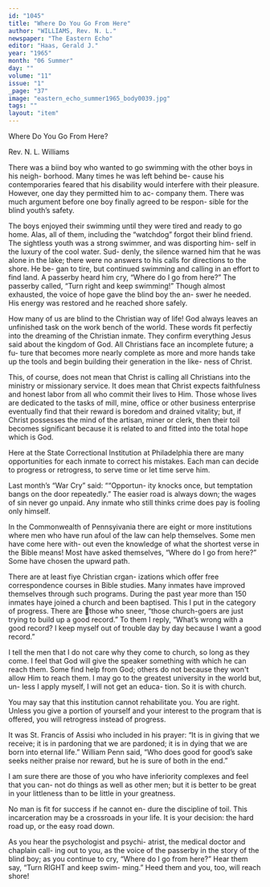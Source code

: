 ```yaml
---
id: "1045"
title: "Where Do You Go From Here"
author: "WILLIAMS, Rev. N. L."
newspaper: "The Eastern Echo"
editor: "Haas, Gerald J."
year: "1965"
month: "06 Summer"
day: ""
volume: "11"
issue: "1"
_page: "37"
image: "eastern_echo_summer1965_body0039.jpg"
tags: ""
layout: "item"
---
```

Where Do You
Go From Here?

Rev. N. L. Williams

There was a biind boy who wanted to go
swimming with the other boys in his neigh-
borhood. Many times he was left behind be-
cause his contemporaries feared that his
disability would interfere with their pleasure.
However, one day they permitted him to ac-
company them. There was much argument
before one boy finally agreed to be respon-
sible for the blind youth’s safety.

The boys enjoyed their swimming until
they were tired and ready to go home. Alas,
all of them, including the “watchdog” forgot
their blind friend. The sightless youth was
a strong swimmer, and was disporting him-
self in the luxury of the cool water. Sud-
denly, the silence warned him that he was
alone in the lake; there were no answers to
his calls for directions to the shore. He be-
gan to tire, but continued swimming and
calling in an effort to find land. A passerby
heard him cry, “Where do I go from here?”
The passerby called, “Turn right and keep
swimming!” Though almost exhausted, the
voice of hope gave the blind boy the an-
swer he needed. His energy was restored
and he reached shore safely.

How many of us are blind to the Christian
way of life! God always leaves an unfinished
task on the work bench of the world. These
words fit perfectiy into the dreaming of the
Christian inmate. They confirm everything
Jesus said about the kingdom of God. All
Christians face an incomplete future; a fu-
ture that becomes more nearly complete as
more and more hands take up the tools and
begin building their generation in the like-
ness of Christ.

This, of course, does not mean that Christ
is calling all Christians into the ministry or
missionary service. It does mean that Christ
expects faithfulness and honest labor from
all who commit their lives to Him. Those
whose lives are dedicated to the tasks of
mill, mine, office or other business enterprise
eventually find that their reward is boredom
and drained vitality; but, if Christ possesses
the mind of the artisan, miner or clerk, then
their toil becomes significant because it is
related to and fitted into the total hope
which is God.

Here at the State Correctional Institution
at Philadelphia there are many opportunities
for each inmate to correct his mistakes. Each
man can decide to progress or retrogress, to
serve time or let time serve him.

Last month’s “War Cry” said: ““Opportun-
ity knocks once, but temptation bangs on the
door repeatedly.” The easier road is always
down; the wages of sin never go unpaid. Any
inmate who still thinks crime does pay is
fooling only himself.

In the Commonwealth of Pennsyivania
there are eight or more institutions where
men who have run afoul of the law can help
themselves. Some men have come here with-
out even the knowledge of what the shortest
verse in the Bible means! Most have asked
themselves, “Where do I go from here?”
Some have chosen the upward path.

There are at least fiye Christian crgan-
izations which offer free correspondence
courses in Bible studies. Many inmates have
improved themselves through such programs.
During the past year more than 150 inmates
haye joined a church and been baptised. This
I put in the category of progress. There are
those who sneer, “those church-goers are
just trying to build up a good record.” To
them I reply, “What’s wrong with a good
record? I keep myself out of trouble day by
day because I want a good record.”

I tell the men that I do not care why they
come to church, so long as they come. I feel
that God will give the speaker something
with which he can reach them. Some find
help from God; others do not because they
won't allow Him to reach them. I may go to
the greatest university in the world but, un-
less I apply myself, I will not get an educa-
tion. So it is with church.

You may say that this institution cannot
rehabilitate you. You are right. Unless you
give a portion of yourself and your interest
to the program that is offered, you will
retrogress instead of progress.

It was St. Francis of Assisi who included
in his prayer: “It is in giving that we receive;
it is in pardoning that we are pardoned; it is
in dying that we are born into eternal life.”
William Penn said, “Who does good for
good’s sake seeks neither praise nor reward,
but he is sure of both in the end.”

I am sure there are those of you who have
inferiority complexes and feel that you can-
not do things as well as other men; but it is
better to be great in your littleness than to
be little in your greatness.

No man is fit for success if he cannot en-
dure the discipline of toil. This incarceration
may be a crossroads in your life. It is your
decision: the hard road up, or the easy road
down.

As you hear the psychologist and psychi-
atrist, the medical doctor and chaplain call-
ing out to you, as the voice of the passerby
in the story of the blind boy; as you continue
to cry, “Where do I go from here?” Hear
them say, “Turn RIGHT and keep swim-
ming.” Heed them and you, too, will reach
shore!
